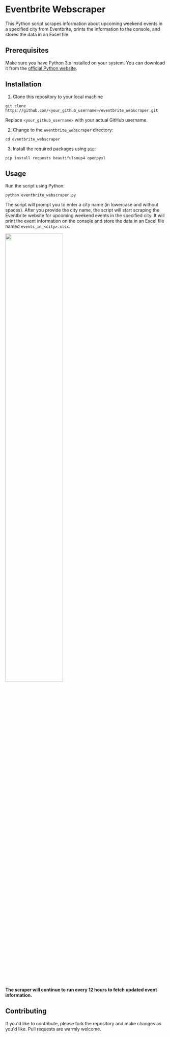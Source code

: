 # Eventbrite Webscraper

This Python script scrapes information about upcoming weekend events in a specified city from Eventbrite, prints the information to the console, and stores the data in an Excel file.

## Prerequisites

Make sure you have Python 3.x installed on your system. You can download it from the [official Python website](https://www.python.org/downloads/).

##  Installation

1. Clone this repository to your local machine

`git clone https://github.com/<your_github_username>/eventbrite_webscraper.git`

Replace `<your_github_username>` with your actual GitHub username.

2. Change to the `eventbrite_webscraper` directory:

`cd eventbrite_webscraper`

3. Install the required packages using `pip`:

`pip install requests beautifulsoup4 openpyxl`


## Usage

Run the script using Python:

`python eventbrite_webscraper.py`


The script will prompt you to enter a city name (in lowercase and without spaces). After you provide the city name, the script will start scraping the Eventbrite website for upcoming weekend events in the specified city. It will print the event information on the console and store the data in an Excel file named `events_in_<city>.xlsx`.

<img src="https://user-images.githubusercontent.com/78191578/230825563-f10053c6-1fca-41a9-a352-d0859ea7c265.gif" width=60% height=60%>

#### The scraper will continue to run every 12 hours to fetch updated event information.

## Contributing

If you'd like to contribute, please fork the repository and make changes as you'd like. Pull requests are warmly welcome.


